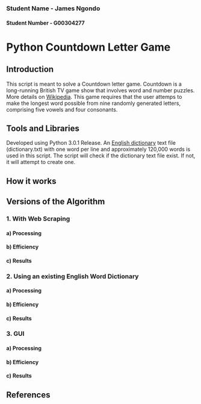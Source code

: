 ### Student Name - James Ngondo
#### Student Number - G00304277

# Python Countdown Letter Game
## Introduction
This script is meant to solve a Countdown letter game. Countdown is a long-running British TV game show that involves word and number puzzles. More details on [Wikipedia](https://en.wikipedia.org/wiki/Countdown_(game_show)#Letters_round). This game requires that the user attemps to make the longest word possible from nine randomly generated letters, comprising five vowels and four consonants.
## Tools and Libraries
Developed using Python 3.0.1 Release. 
An [English dictionary](view-source:http://www-01.sil.org/linguistics/wordlists/english/wordlist/wordsEn.txt) text file (dictionary.txt) with one word per line and approximately 120,000 words is used in this script. The script will check if the dictionary text file exist. If not, it will attempt to create one.
## How it works
## Versions of the Algorithm
### 1. With Web Scraping
#### a) Processing
#### b) Efficiency
#### c) Results
### 2. Using an existing English Word Dictionary
#### a) Processing
#### b) Efficiency
#### c) Results
### 3. GUI
#### a) Processing
#### b) Efficiency
#### c) Results
## References

